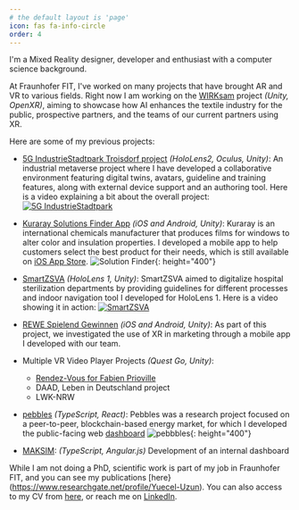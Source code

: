 ```yaml
---
# the default layout is 'page'
icon: fas fa-info-circle
order: 4
---
```


I'm a Mixed Reality designer, developer and enthusiast with a computer science background. 

At Fraunhofer FIT, I've worked on many projects that have brought AR and VR to various fields. Right now I am working on the [WIRKsam](https://wirksam.nrw) project *(Unity, OpenXR)*, aiming to showcase how AI enhances the textile industry for the public, prospective partners, and the teams of our current partners using XR. 

Here are some of my previous projects:

- [5G IndustrieStadtpark Troisdorf project](https://www.5gtroisdorf.de) *(HoloLens2, Oculus, Unity)*: An industrial metaverse project where I have developed a collaborative environment featuring digital twins, avatars, guideline and training features, along with external device support and an authoring tool. Here is a video explaining a bit about the overall project:
[![5G IndustrieStadtpark](https://img.youtube.com/vi/QmvphzI1kvQ/0.jpg)](https://www.youtube.com/watch?v=QmvphzI1kvQ "5G IndustrieStadtpark Troisdorf project")
- [Kuraray Solutions Finder App](https://magazin.kuraray.eu/2021/07/21/solution-finder-new-app-offers-a-window-into-optimum-interlayer-selection/) *(iOS and Android, Unity)*: Kuraray is an international chemicals manufacturer that produces films for windows to alter color and insulation properties. I developed a mobile app to help customers select the best product for their needs, which is still available on [iOS App Store](https://apps.apple.com/us/app/solution-finder/id1574510476). 
![Solution Finder](https://ujell.github.io/assets/img/about/SolutionFinder.png){: height="400"}
- [SmartZSVA](https://www.fit.fraunhofer.de/en/business-areas/human-centered-engineering-and-design/HCED_Research/smartzsva.html) *(HoloLens 1, Unity)*: SmartZSVA aimed to digitalize hospital sterilization departments by providing guidelines for different processes and indoor navigation tool I developed for HoloLens 1. Here is a video showing it in action:
[![SmartZSVA](https://img.youtube.com/vi/CJEDzPTUxPY/0.jpg)](https://www.youtube.com/watch?v=CJEDzPTUxPY "SmartZSVA")
- [REWE Spielend Gewinnen](https://iditech.org/testmaerkte-spielend-gewinnen/) *(iOS and Android, Unity)*: As part of this project, we investigated the use of XR in marketing through a mobile app I developed with our team.
- Multiple VR Video Player Projects *(Quest Go, Unity)*:
    - [Rendez-Vous for Fabien Prioville](https://fabienprioville.com/archive/rendez-vous/)
    - DAAD, Leben in Deutschland project
    - LWK-NRW
- [pebbles](https://pebbles-projekt.de/ueber-uns/) *(TypeScript, React)*: Pebbles was a research project focused on a peer-to-peer, blockchain-based energy market, for which I developed the public-facing web [dashboard](https://pebbles.fit.fraunhofer.de/market/) 
![pebbbles](https://ujell.github.io/assets/img/about/Pebbles.png){: height="400"}

- [MAKSIM](https://www.fit.fraunhofer.de/de/geschaeftsfelder/digitale-energie/maksim.html): *(TypeScript, Angular.js)* Development of an internal dashboard 

While I am not doing a PhD, scientific work is part of my job in Fraunhofer FIT, and you can see my publications [here}(https://www.researchgate.net/profile/Yuecel-Uzun). You can also access to my CV from [here](https://ujell.github.io/assets/doc/CV-EN.pdf), or reach me on [LinkedIn](https://www.linkedin.com/in/yuceluzun/). 